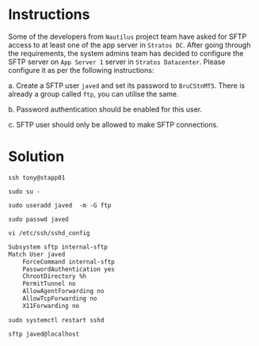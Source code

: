 # Instructions

Some of the developers from `Nautilus` project team have asked for SFTP access to at least one of the app server in `Stratos DC`. After going through the requirements,  the system admins team has decided to configure the SFTP server on `App Server 1` server in `Stratos Datacenter`. Please configure it as per the following instructions:

a. Create a SFTP user `javed` and set its password to `BruCStnMT5`. There is already a group called `ftp`, you can utilise the same.

b. Password authentication should be enabled for this user.

c. SFTP user should only be allowed to make SFTP connections.

# Solution

`ssh tony@stapp01`

`sudo su -`

`sudo useradd javed  -m -G ftp`

`sudo passwd javed`

`vi /etc/ssh/sshd_config`

```bash
Subsystem sftp internal-sftp
Match User javed
	ForceCommand internal-sftp
	PasswordAuthentication yes
	ChrootDirectory %h
	PermitTunnel no
	AllowAgentForwarding no
	AllowTcpForwarding no
	X11Forwarding no
```

`sudo systemctl restart sshd`

`sftp javed@localhost`

